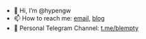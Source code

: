 - 👋 Hi, I’m @hypengw
- 📫 How to reach me: [email](mailto:hypengwip@gmail.com), [blog](https://blog.bluempty.com)
- 📢 Personal Telegram Channel: [t.me/blempty](https://t.me/blempty)
